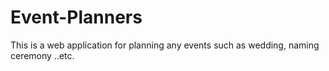 # Event-Planners
This is a web application for planning any events such as wedding, naming ceremony ..etc. 
